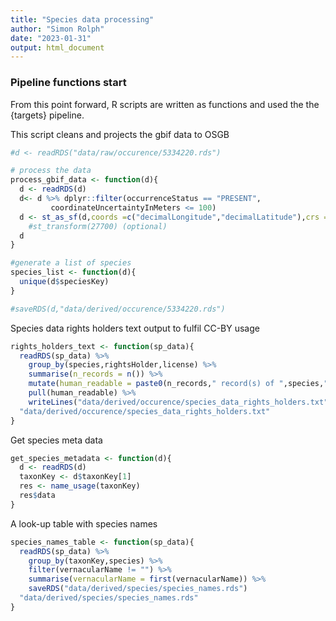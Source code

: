 ```yaml
---
title: "Species data processing"
author: "Simon Rolph"
date: "2023-01-31"
output: html_document
---
```



### Pipeline functions start

From this point forward, R scripts are written as functions and used the the {targets} pipeline.

This script cleans and projects the gbif data to OSGB


```r
#d <- readRDS("data/raw/occurence/5334220.rds")

# process the data
process_gbif_data <- function(d){
  d <- readRDS(d)
  d<- d %>% dplyr::filter(occurrenceStatus == "PRESENT",
         coordinateUncertaintyInMeters <= 100)
  d <- st_as_sf(d,coords =c("decimalLongitude","decimalLatitude"),crs = 4326) #%>% 
    #st_transform(27700) (optional)
  d
}

#generate a list of species
species_list <- function(d){
  unique(d$speciesKey)
}

#saveRDS(d,"data/derived/occurence/5334220.rds")
```

Species data rights holders text output to fulfil CC-BY usage


```r
rights_holders_text <- function(sp_data){
  readRDS(sp_data) %>% 
    group_by(species,rightsHolder,license) %>% 
    summarise(n_records = n()) %>%
    mutate(human_readable = paste0(n_records," record(s) of ",species," recorded by ",rightsHolder," with license: ",license)) %>%
    pull(human_readable) %>%
    writeLines("data/derived/occurence/species_data_rights_holders.txt")
  "data/derived/occurence/species_data_rights_holders.txt"
}
```

Get species meta data


```r
get_species_metadata <- function(d){
  d <- readRDS(d)
  taxonKey <- d$taxonKey[1]
  res <- name_usage(taxonKey)
  res$data
}
```

A look-up table with species names 


```r
species_names_table <- function(sp_data){
  readRDS(sp_data) %>% 
    group_by(taxonKey,species) %>% 
    filter(vernacularName != "") %>%
    summarise(vernacularName = first(vernacularName)) %>%
    saveRDS("data/derived/species/species_names.rds")
  "data/derived/species/species_names.rds"
}
```
